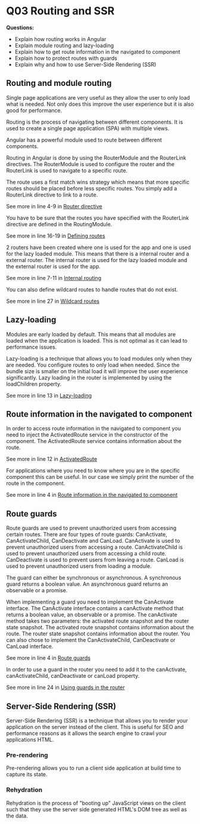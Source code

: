 # Q03 Routing and SSR

<!-- References to code will be made in markdown by using: See more in line XX in [name of snippet]("PATH_TO_FILE") -->

**Questions:**

- Explain how routing works in Angular
- Explain module routing and lazy-loading
- Explain how to get route information in the navigated to component
- Explain how to protect routes with guards
- Explain why and how to use Server-Side Rendering (SSR)

## Routing and module routing

Single page applications are very useful as they allow the user to only load what is needed. Not only does this improve the user experience but it is also good for performance.

Routing is the process of navigating between different components. It is used to create a single page application (SPA) with multiple views.

Angular has a powerful module used to route between different components.

Routing in Angular is done by using the RouterModule and the RouterLink directives. The RouterModule is used to configure the router and the RouterLink is used to navigate to a specific route.

The route uses a first match wins strategy which means that more specific routes should be placed before less specific routes. You simply add a RouterLink directive to link to a route.

See more in line 4-9 in [Router directive](./src/app/pick/pick.component.html)

You have to be sure that the routes you have specified with the RouterLink directive are defined in the RoutingModule.

See more in line 16-19 in [Defining routes](./src/app/app-routing.module.ts)

2 routers have been created where one is used for the app and one is used for the lazy loaded module. This means that there is a internal router and a external router. The internal router is used for the lazy loaded module and the external router is used for the app.  

See more in line 7-11 in [Internal routing](./src/app/lazy/lazy-routing.module.ts)

You can also define wildcard routes to handle routes that do not exist.

See more in line 27 in [Wildcard routes](./src/app/app-routing.module.ts)

## Lazy-loading

Modules are early loaded by default. This means that all modules are loaded when the application is loaded. This is not optimal as it can lead to performance issues.

Lazy-loading is a technique that allows you to load modules only when they are needed. You configure routes to only load when needed. Since the bundle size is smaller on the initial load it will improve the user experience significantly. Lazy loading in the router is implemented by using the loadChildren property.

See more in line 13 in [Lazy-loading](./src/app/app-routing.module.ts)

## Route information in the navigated to component

In order to access route information in the navigated to component you need to inject the ActivatedRoute service in the constructor of the component. The ActivatedRoute service contains information about the route.

See more in line 12 in [ActivatedRoute](./src/app/number/number.component.ts)

For applications where you need to know where you are in the specific component this can be useful. In our case we simply print the number of the route in the component.

See more in line 4 in [Route information in the navigated to component](./src/app/number/number.component.html)

## Route guards

Route guards are used to prevent unauthorized users from accessing certain routes. There are four types of route guards: CanActivate, CanActivateChild, CanDeactivate and CanLoad. CanActivate is used to prevent unauthorized users from accessing a route. CanActivateChild is used to prevent unauthorized users from accessing a child route. CanDeactivate is used to prevent users from leaving a route. CanLoad is used to prevent unauthorized users from loading a module.

The guard can either be synchronous or asynchronous. A synchronous guard returns a boolean value. An asynchronous guard returns an observable or a promise.

When implementing a guard you need to implement the CanActivate interface. The CanActivate interface contains a canActivate method that returns a boolean value, an observable or a promise. The canActivate method takes two parameters: the activated route snapshot and the router state snapshot. The activated route snapshot contains information about the route. The router state snapshot contains information about the router. You can also chose to implement the CanActivateChild, CanDeactivate or CanLoad interface.

See more in line 4 in [Route guards](./src/app/pick.guard.ts)

In order to use a guard in the router you need to add it to the canActivate, canActivateChild, canDeactivate or canLoad property.

See more in line 24 in [Using guards in the router](./src/app/app-routing.module.ts)

## Server-Side Rendering (SSR)

Server-Side Rendering (SSR) is a technique that allows you to render your application on the server instead of the client. This is useful for SEO and performance reasons as it allows the search engine to crawl your applications HTML.

### Pre-rendering

Pre-rendering allows you to run a client side application at build time to capture its state.

### Rehydration

Rehydration is the process of "booting up" JavaScript views on the client such that they use the server side generated HTML's DOM tree as well as the data.
